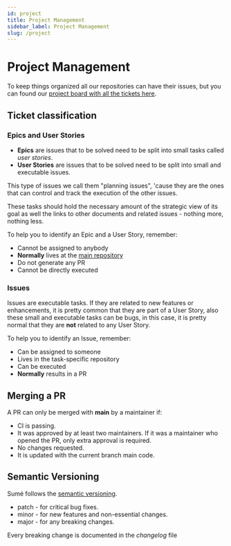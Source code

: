 ```yaml
---
id: project
title: Project Management
sidebar_label: Project Management
slug: /project
---
```


# Project Management

To keep things organized all our repositories can have their issues, but you can found our [project board with all the tickets here](https://github.com/orgs/sumelms/projects/1).

## Ticket classification

### Epics and User Stories

- **Epics** are issues that to be solved need to be split into small tasks called *user stories*.
- **User Stories** are issues that to be solved need to be split into small and executable issues.

This type of issues we call them "planning issues", 'cause they are the ones that can control and track the execution of the other issues.

These tasks should hold the necessary amount of the strategic view of its goal as well the links to other documents and related issues - nothing more, nothing less.

To help you to identify an Epic and a User Story, remember:

- Cannot be assigned to anybody
- **Normally** lives at the [main repository](https://github.com/sumelms/sumelms)
- Do not generate any PR
- Cannot be directly executed

### Issues

Issues are executable tasks. If they are related to new features or enhancements, it is pretty common that they are part of a User Story, also these small and executable tasks can be bugs, in this case, it is pretty normal that they are **not** related to any User Story.

To help you to identify an Issue, remember:

- Can be assigned to someone
- Lives in the task-specific repository
- Can be executed
- **Normally** results in a PR

## Merging a PR

 A PR can only be merged with **main** by a maintainer if:

 - CI is passing.
 - It was approved by at least two maintainers. If it was a maintainer who opened the PR, only extra approval is required.
 - No changes requested.
 - It is updated with the current branch main code.

## Semantic Versioning

Sumé follows the [semantic versioning](https://semver.org/).

- patch - for critical bug fixes.
- minor - for new features and non-essential changes.
- major - for any breaking changes.

Every breaking change is documented in the *changelog* file